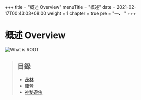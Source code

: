 +++
title = "概述 Overview"
menuTitle = "概述"
date = 2021-02-17T00:43:03+08:00
weight = 1
chapter = true
pre = "<b>一、 </b>"
+++

# 概述 Overview

![What is ROOT](https://ksr-ugc.imgix.net/assets/026/154/925/cd508300d28a6bcf6233a9ab694a16c3_original.jpg?ixlib=rb-2.1.0&w=680&fit=max&v=1565906806&auto=format&frame=1&q=92&s=b7f9313d87a8efcae0b153f817fa5ea0)

> ## 目錄
> + [茂林](./woodlands/)
> + [陣營](./factions/)
> + [神秘遊俠](./vagabonds/)
